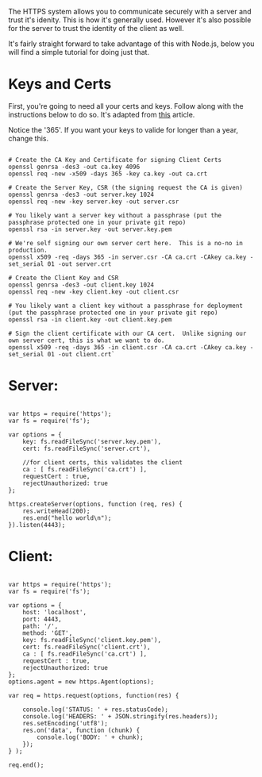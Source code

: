 The HTTPS system allows you to communicate securely with a server and trust it's idenity. This is how it's generally used. However it's also possible for the server to trust the identity of the client as well. 

It's fairly straight forward to take advantage of this with Node.js, below you will find a simple tutorial for doing just that.


# Keys and Certs

First, you're going to need all your certs and keys. Follow along with the instructions below to do so. It's adapted from [this](http://blog.nategood.com/client-side-certificate-authentication-in-ngi) article. 

Notice the '365'. If you want your keys to valide for longer than a year, change this. 

<pre><code>
# Create the CA Key and Certificate for signing Client Certs
openssl genrsa -des3 -out ca.key 4096
openssl req -new -x509 -days 365 -key ca.key -out ca.crt

# Create the Server Key, CSR (the signing request the CA is given)
openssl genrsa -des3 -out server.key 1024
openssl req -new -key server.key -out server.csr

# You likely want a server key without a passphrase (put the passphrase protected one in your private git repo)
openssl rsa -in server.key -out server.key.pem 

# We're self signing our own server cert here.  This is a no-no in production.
openssl x509 -req -days 365 -in server.csr -CA ca.crt -CAkey ca.key -set_serial 01 -out server.crt

# Create the Client Key and CSR
openssl genrsa -des3 -out client.key 1024
openssl req -new -key client.key -out client.csr

# You likely want a client key without a passphrase for deployment (put the passphrase protected one in your private git repo)
openssl rsa -in client.key -out client.key.pem 

# Sign the client certificate with our CA cert.  Unlike signing our own server cert, this is what we want to do.
openssl x509 -req -days 365 -in client.csr -CA ca.crt -CAkey ca.key -set_serial 01 -out client.crt`
</code></pre>

# Server:

<pre><code>
var https = require('https');
var fs = require('fs');

var options = {
    key: fs.readFileSync('server.key.pem'),
    cert: fs.readFileSync('server.crt'),

    //for client certs, this validates the client                                                                                                                                                           
    ca : [ fs.readFileSync('ca.crt') ],
    requestCert : true,
    rejectUnauthorized: true
};

https.createServer(options, function (req, res) {
    res.writeHead(200);
    res.end("hello world\n");
}).listen(4443);
</code></pre>

# Client:

<pre><code>
var https = require('https');
var fs = require('fs');

var options = {
    host: 'localhost',
    port: 4443,
    path: '/',
    method: 'GET',
    key: fs.readFileSync('client.key.pem'),
    cert: fs.readFileSync('client.crt'),
    ca : [ fs.readFileSync('ca.crt') ],
    requestCert : true,
    rejectUnauthorized: true
};
options.agent = new https.Agent(options);

var req = https.request(options, function(res) {

    console.log('STATUS: ' + res.statusCode);
    console.log('HEADERS: ' + JSON.stringify(res.headers));
    res.setEncoding('utf8');
    res.on('data', function (chunk) {
        console.log('BODY: ' + chunk);
    });
} );

req.end();
</code></pre>
<P>


